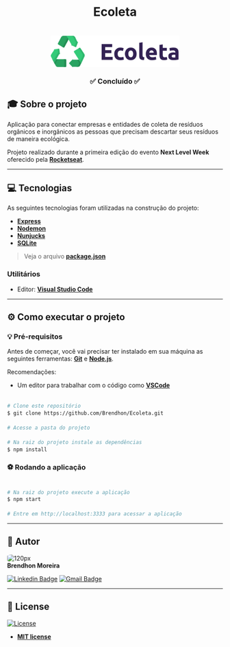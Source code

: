 <h1 align="center">Ecoleta</h1>
<h1 align="center">
    <img align="center" src="public\assets\icons\logo.svg" width="300px;" alt="logo"/>
</h1>
<h3 align="center">✅ Concluído ✅</h3>

## 🎓 Sobre o projeto

Aplicação para conectar empresas e entidades de coleta de resíduos orgânicos e inorgânicos as pessoas que precisam descartar seus resíduos de maneira ecológica.

Projeto realizado durante a primeira edição do evento **Next Level Week** oferecido pela  **[Rocketseat](https://rocketseat.com.br/)**.

---

## 💻 Tecnologias

As seguintes tecnologias foram utilizadas na construção do projeto:

- **[Express](https://expressjs.com/pt-br/)**
- **[Nodemon](https://nodemon.io/)**
- **[Nunjucks](https://mozilla.github.io/nunjucks/)**
- **[SQLite](https://www.sqlite.org/index.html)**

> Veja o arquivo **[package.json](https://github.com/Brendhon/Ecoleta/blob/master/package.json)**

### Utilitários
- Editor:  **[Visual Studio Code](https://code.visualstudio.com/)**

---
## ⚙️ Como executar o projeto

### 💡 Pré-requisitos

Antes de começar, você vai precisar ter instalado em sua máquina as seguintes ferramentas:
**[Git](https://git-scm.com)** e **[Node.js](https://nodejs.org/en/)**.<br> 

Recomendações:
* Um editor para trabalhar com o código como **[VSCode](https://code.visualstudio.com/)**
```bash

# Clone este repositório
$ git clone https://github.com/Brendhon/Ecoleta.git

# Acesse a pasta do projeto

# Na raiz do projeto instale as dependências
$ npm install

```
### ⚽ Rodando a aplicação

```bash

# Na raiz do projeto execute a aplicação
$ npm start

# Entre em http://localhost:3333 para acessar a aplicação

```
---

## 👥 Autor
<img style="border-radius: 20%;" src="https://avatars1.githubusercontent.com/u/52840078?s=400&u=67bc81db89b5abf12cf592e0c610426afd3a02f4&v=4" width="120px;" alt="120px"/><br>
**Brendhon Moreira**

[![Linkedin Badge](https://img.shields.io/badge/-Brendhon-blue?style=flat-square&logo=Linkedin&logoColor=white&link=https://www.linkedin.com/in/brendhon-moreira)](https://www.linkedin.com/in/brendhon-moreira)
[![Gmail Badge](https://img.shields.io/badge/-brendhon.e.c.m@gmail.com-c14438?style=flat-square&logo=Gmail&logoColor=white&link=mailto:brendhon.e.c.m@gmail.com)](mailto:brendhon.e.c.m@gmail.com)

---
## 📝 License
[![License](https://img.shields.io/apm/l/vim-mode?color=blue)](http://badges.mit-license.org)

- **[MIT license](https://choosealicense.com/licenses/mit/)**
